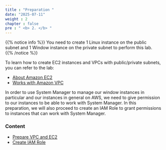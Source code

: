 ```yaml
---
title : "Preparation "
date: "2025-07-11"
weight : 2
chapter : false
pre : " <b> 2. </b> "
---
```


{{% notice info %}}
You need to create 1 Linux instance on the public subnet and 1 Window instance on the private subnet to perform this lab.
{{% /notice %}}

To learn how to create EC2 instances and VPCs with public/private subnets, you can refer to the lab:
  - [About Amazon EC2](https://000004.awsstudygroup.com/en/)
  - [Works with Amazon VPC](https://000003.awsstudygroup.com/en/)

In order to use System Manager to manage our window instances in particular and our instances in general on AWS, we need to give permission to our instances to be able to work with System Manager. In this preparation, we will also proceed to create an IAM Role to grant permissions to instances that can work with System Manager.

### Content
  - [Prepare VPC and EC2](2.1-createec2/)
  - [Create IAM Role](2.2-createiamrole/)
